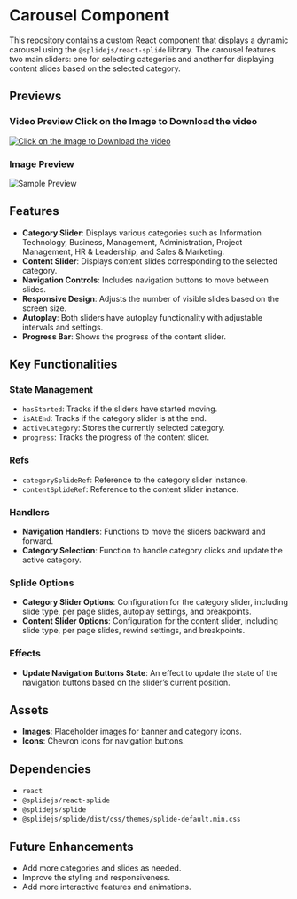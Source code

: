 # Carousel Component

This repository contains a custom React component that displays a dynamic carousel using the `@splidejs/react-splide` library. The carousel features two main sliders: one for selecting categories and another for displaying content slides based on the selected category.

## Previews

### Video Preview Click on the Image to Download the video

[![Click on the Image to Download the video](https://github.com/AroshaRavishan/Tab-Slider-with-Tab-contents-and-slider-progress-bar-NextJS-React/blob/main/sample%20Preview.png)](https://github.com/AroshaRavishan/Tab-Slider-with-Tab-contents-and-slider-progress-bar-NextJS-React/raw/main/Preview%20Video.mp4)

### Image Preview

![Sample Preview](https://github.com/AroshaRavishan/Tab-Slider-with-Tab-contents-and-slider-progress-bar-NextJS-React/blob/main/sample%20Preview.png)


## Features

- **Category Slider**: Displays various categories such as Information Technology, Business, Management, Administration, Project Management, HR & Leadership, and Sales & Marketing.
- **Content Slider**: Displays content slides corresponding to the selected category.
- **Navigation Controls**: Includes navigation buttons to move between slides.
- **Responsive Design**: Adjusts the number of visible slides based on the screen size.
- **Autoplay**: Both sliders have autoplay functionality with adjustable intervals and settings.
- **Progress Bar**: Shows the progress of the content slider.

## Key Functionalities

### State Management

- `hasStarted`: Tracks if the sliders have started moving.
- `isAtEnd`: Tracks if the category slider is at the end.
- `activeCategory`: Stores the currently selected category.
- `progress`: Tracks the progress of the content slider.

### Refs

- `categorySplideRef`: Reference to the category slider instance.
- `contentSplideRef`: Reference to the content slider instance.

### Handlers

- **Navigation Handlers**: Functions to move the sliders backward and forward.
- **Category Selection**: Function to handle category clicks and update the active category.

### Splide Options

- **Category Slider Options**: Configuration for the category slider, including slide type, per page slides, autoplay settings, and breakpoints.
- **Content Slider Options**: Configuration for the content slider, including slide type, per page slides, rewind settings, and breakpoints.

### Effects

- **Update Navigation Buttons State**: An effect to update the state of the navigation buttons based on the slider’s current position.

## Assets

- **Images**: Placeholder images for banner and category icons.
- **Icons**: Chevron icons for navigation buttons.

## Dependencies

- `react`
- `@splidejs/react-splide`
- `@splidejs/splide`
- `@splidejs/splide/dist/css/themes/splide-default.min.css`

## Future Enhancements

- Add more categories and slides as needed.
- Improve the styling and responsiveness.
- Add more interactive features and animations.
